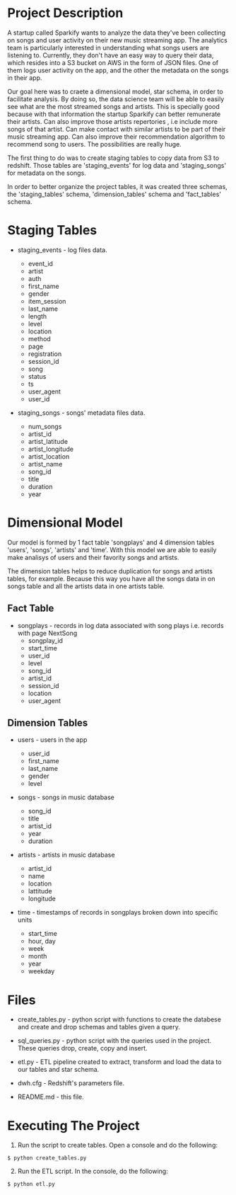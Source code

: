 # Project Description

A startup called Sparkify wants to analyze the data they've been collecting on songs and user activity on their new music streaming app. The analytics team is particularly interested in understanding what songs users are listening to. Currently, they don't have an easy way to query their data, which resides into a S3 bucket on AWS in the form of JSON files. One of them logs user activity on the app, and the other the metadata on the songs in their app.

Our goal here was to craete a dimensional model, star schema, in order to facilitate analysis.  By doing so, the data science team will be able to easily see what are the most streamed songs and artists. This is specially good because with that information the startup Sparkify can better remunerate their artists. Can also improve those artists repertories , i.e include more songs of that artist. Can make contact with similar artists to be part of their music streaming app. Can also improve their recommendation algorithm to recommend song to users. The possibilities are really huge.

The first thing to do was to create staging tables to copy data from S3 to redshift. Those tables are 'staging_events' for log data and 'staging_songs' for metadata on the songs.

In order to better organize the project tables, it was created three schemas, the 'staging_tables' schema, 'dimension_tables' schema and 'fact_tables' schema.

# Staging Tables

- staging_events - log files data.
   - event_id
   - artist
   - auth
   - first_name
   - gender
   - item_session
   - last_name
   - length
   - level
   - location
   - method
   - page
   - registration
   - session_id
   - song 
   - status
   - ts
   - user_agent
   - user_id


- staging_songs - songs' metadata files data.
   - num_songs
   - artist_id
   - artist_latitude
   - artist_longitude
   - artist_location
   - artist_name
   - song_id
   - title
   - duration
   - year

# Dimensional Model

Our model is formed by 1 fact table 'songplays' and 4 dimension tables 'users', 'songs', 'artists' and 'time'. With this model we are able to easily make analisys of users and their favority songs and artists. 

The dimension tables helps to reduce duplication for songs and artists tables, for example. Because this way you have all the songs data in on songs table and all the artists data in one artists table.

## Fact Table

- songplays - records in log data associated with song plays i.e. records with page NextSong
   - songplay_id
   - start_time
   - user_id
   - level
   - song_id
   - artist_id
   - session_id
   - location
   - user_agent

## Dimension Tables

- users - users in the app
   - user_id
   - first_name
   - last_name
   - gender
   - level
 
 
- songs - songs in music database
   - song_id
   - title
   - artist_id
   - year
   - duration
 
 
- artists - artists in music database
   - artist_id
   - name
   - location
   - lattitude
   - longitude
    
    
- time - timestamps of records in songplays broken down into specific units
   - start_time
   - hour, day
   - week
   - month
   - year
   - weekday


# Files

- create_tables.py - python script with functions to create the databese and create and drop schemas and tables given a query.

- sql_queries.py - python script with the queries used in the project. These queries drop, create, copy and insert.

- etl.py - ETL pipeline created to extract, transform and load the data to our tables and star schema.

- dwh.cfg - Redshift's parameters file.

- README.md - this file.

# Executing The Project

1. Run the script to create tables. Open a console and do the following:

```shell
$ python create_tables.py
```

2. Run the ETL script. In the console, do the following:

```shell
$ python etl.py
```

